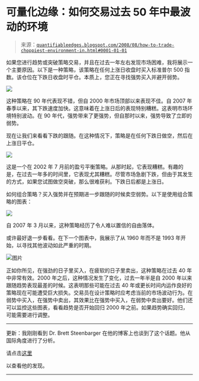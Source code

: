 <!--yml

category: 未分类

date: 2024-05-18 13:40:50

-->

# 可量化边缘：如何交易过去 50 年中最波动的环境

> 来源：[`quantifiableedges.blogspot.com/2008/08/how-to-trade-choppiest-environment-in.html#0001-01-01`](http://quantifiableedges.blogspot.com/2008/08/how-to-trade-choppiest-environment-in.html#0001-01-01)

如果您进行趋势或突破策略交易，并且在过去一年左右发现市场困难，我将展示一个主要原因。以下是一种策略，该策略在任何上涨日收盘时买入标准普尔 500 指数。该仓位在下跌日收盘时平仓。本质上，您正在寻找强势买入并避开弱势。

![](https://blogger.googleusercontent.com/img/b/R29vZ2xl/AVvXsEiXVr2e1jTd0R8CusOX3UNajAjbjQ6tCpC8yozP8heex3-JU8FwWbDxkzQY-8oVt6s1ojnBdOR-HswN1gmBVuJevLLeGEOpLzMrVOo2HV0k1MQ0lrrTMlUacuNO3FeQy-rG4zxmmDZbyf0/s1600-h/2008-8-21+SPX+buy+up+sell+down.bmp)

这种策略在 90 年代表现不错，但自 2000 年市场顶部以来表现不佳。自 2007 年春季以来，其下跌速度加快。这意味着在上涨日后的表现特别糟糕。这表明市场环境特别波动。在 90 年代，强势带来了更强势，但自那时以来，强势导致了立即的弱势。

现在让我们来看看下跌的跟随。在这种情况下，策略是在任何下跌日做空，然后在上涨日平仓。

![](https://blogger.googleusercontent.com/img/b/R29vZ2xl/AVvXsEj0x61rc9dEZE_90sHYBe0qvZRj3lcnYZ38oovFPiv5RK3v1AD8C6S9pHflPH2HLfVrahU8de-7xya0RAW_DN2J72-siQaiQ5IEZe8NOAUNS9MaXLaLbwzVbZNfxPuFv6FQYkk6D85LcrU/s1600-h/2008-8-21+SPX+short+down+cover+up.bmp)

这是一个在 2002 年 7 月前的盈亏平衡策略。从那时起，它表现糟糕。有趣的是，在过去一年多的时间里，它表现尤其糟糕。尽管市场急剧下跌，但由于其发生的方式，如果您试图做空突破，那么很难获利。下跌日后都是上涨日。

如何组合策略？买入强势并在预期进一步跟随的时候卖空弱势。以下是使用组合策略的图表：

![](https://blogger.googleusercontent.com/img/b/R29vZ2xl/AVvXsEg5oG4Sz4q-LJmfiRWqgpRRHx7qFg7XA7hpg0vwavXirJLWW8tn8uA3v2gXBQlBznTVp7c17oma9WF7tJWff1SeioGQG3_HExP5NCpPJtbzrd3bgTdyTbb9qTon7eCNXSisnCoUklh-vZg/s1600-h/2008-8-21+buy+and+short+15+years.bmp)

自 2007 年 3 月以来，这种策略经历了令人难以置信的自由落体。

或许最好退一步看看。在下一个图表中，我展示了从 1960 年而不是 1993 年开始，以寻找其他波动如此严重的时期。

![图片](https://blogger.googleusercontent.com/img/b/R29vZ2xl/AVvXsEh7BzDYtQz9dVTOz8LYgfQ5tfKHlGBwyZcLlkrF-vAKWTSu_uB2gMCRyP0ez3h6-As9sxeCPVaLmOvadyIOYThW2Xm0PLA2LhokJMUQkd_5gobqE1TKMt99JWC9KGJpWgCoT23jivY4nVk/s1600-h/2008-8-21+buy+and+short+50+years.bmp)

正如你所见，在强劲的日子里买入，在疲软的日子里卖出，这种策略在过去 40 年中非常有效。2000 年之后，这种情况发生了变化，过去一年半是自 2000 年以来跟随趋势表现最差的时候。这表明那些可能在过去 40 年或更长时间内运作良好的策略现在可能遭受巨大损失。交易员在设计策略时应考虑当前的市场波动行为。在弱势中买入，在强势中卖出，其效果比在强势中买入，在弱势中卖出要好。他们还可以监控这些图表，看看趋势是否开始回归 2000 年之前。如果趋势确实回归，可能需要进行调整。

-----------------------------------------------------------------

更新：我刚刚看到 Dr. Brett Steenbarger 在他的博客上也谈到了这个话题。他从国际角度进行了分析。

请点击[这里](http://traderfeed.blogspot.com/2008/08/short-term-reversal-patterns-among.html)

以查看他的发现。

---------------------------------------------------------------------
